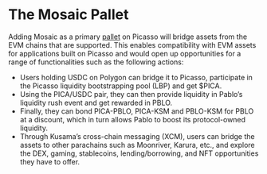 # The Mosaic Pallet

Adding Mosaic as a primary [pallet](https://composablefi.medium.com/the-pallet-revolution-powered-by-picasso-481377738836) on Picasso will bridge assets from the EVM chains that are supported. This enables compatibility with EVM assets for applications built on Picasso and would open up opportunities for a range of functionalities such as the following actions:

* Users holding USDC on Polygon can bridge it to Picasso, participate in the Picasso liquidity bootstrapping pool (LBP) and get $PICA. 
* Using the PICA/USDC pair, they can then provide liquidity in Pablo’s liquidity rush event and get rewarded in PBLO. 
* Finally, they can bond PICA-PBLO, PICA-KSM and PBLO-KSM for PBLO at a discount, which in turn allows Pablo to boost its protocol-owned liquidity.
* Through Kusama’s cross-chain messaging (XCM), users can bridge the assets to other parachains such as Moonriver, Karura, etc., and explore the DEX, gaming, stablecoins, lending/borrowing, and NFT opportunities they have to offer.